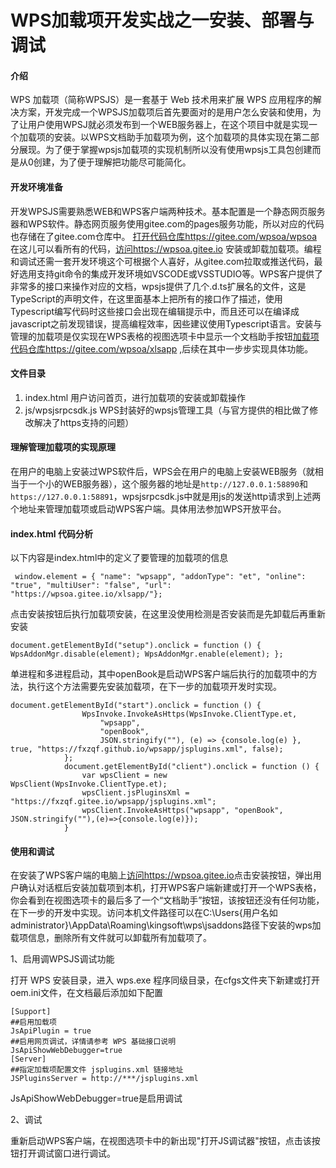 # WPS加载项开发实战之一安装、部署与调试

#### 介绍
WPS 加载项（简称WPSJS）是一套基于 Web 技术用来扩展 WPS 应用程序的解决方案，开发完成一个WPSJS加载项后首先要面对的是用户怎么安装和使用，为了让用户使用WPSJ就必须发布到一个WEB服务器上，在这个项目中就是实现一个加载项的安装。以WPS文档助手加载项为例，这个加载项的具体实现在第二部分展现。为了便于掌握wpsjs加载项的实现机制所以没有使用wpsjs工具包创建而是从0创建，为了便于理解把功能尽可能简化。

#### 开发环境准备
开发WPSJS需要熟悉WEB和WPS客户端两种技术。基本配置是一个静态网页服务器和WPS软件。静态网页服务使用gitee.com的pages服务功能，所以对应的代码也存储在了gitee.com仓库中。
 [打开代码仓库https://gitee.com/wpsoa/wpsoa](https://gitee.com/wpsoa/wpsoa) 在这儿可以看所有的代码，[访问https://wpsoa.gitee.io](https://wpsoa.gitee.io) 安装或卸载加载项。编程和调试还需一套开发环境这个可根据个人喜好，从gitee.com拉取或推送代码，最好选用支持git命令的集成开发环境如VSCODE或VSSTUDIO等。WPS客户提供了非常多的接口来操作对应的文档，wpsjs提供了几个.d.ts扩展名的文件，这是TypeScript的声明文件，在这里面基本上把所有的接口作了描述，使用Typescript编写代码时这些接口会出现在编辑提示中，而且还可以在编译成javascript之前发现错误，提高编程效率，因些建议使用Typescript语言。安装与管理的加载项是仅实现在WPS表格的视图选项卡中显示一个文档助手按钮[加载项代码仓库https://gitee.com/wpsoa/xlsapp](https://gitee.com/wpsoa/xlsapp) ,后续在其中一步步实现具体功能。

#### 文件目录

1.  index.html            用户访问首页，进行加载项的安装或卸载操作
2.  js/wpsjsrpcsdk.js     WPS封装好的wpsjs管理工具（与官方提供的相比做了修改解决了https支持的问题）

#### 理解管理加载项的实现原理

在用户的电脑上安装过WPS软件后，WPS会在用户的电脑上安装WEB服务（就相当于一个小的WEB服务器），这个服务器的地址是`http://127.0.0.1:58890`和`https://127.0.0.1:58891`，wpsjsrpcsdk.js中就是用js的发送http请求到上述两个地址来管理加载项或启动WPS客户端。具体用法参加WPS开放平台。
#### index.html 代码分析
以下内容是index.html中的定义了要管理的加载项的信息
```
 window.element = { "name": "wpsapp", "addonType": "et", "online": "true", "multiUser": "false", "url": "https://wpsoa.gitee.io/xlsapp/"};  
```
点击安装按钮后执行加载项安装，在这里没使用检测是否安装而是先卸载后再重新安装
```
document.getElementById("setup").onclick = function () { WpsAddonMgr.disable(element); WpsAddonMgr.enable(element); };
```
单进程和多进程启动，其中openBook是启动WPS客户端后执行的加载项中的方法，执行这个方法需要先安装加载项，在下一步的加载项开发时实现。

```
document.getElementById("start").onclick = function () {
                WpsInvoke.InvokeAsHttps(WpsInvoke.ClientType.et,
                    "wpsapp",
                    "openBook",
                    JSON.stringify(""), (e) => {console.log(e) }, true, "https://fxzqf.github.io/wpsapp/jsplugins.xml", false);
            };
            document.getElementById("client").onclick = function () {
                var wpsClient = new WpsClient(WpsInvoke.ClientType.et);
                wpsClient.jsPluginsXml = "https://fxzqf.gitee.io/wpsapp/jsplugins.xml";
                wpsClient.InvokeAsHttps("wpsapp", "openBook", JSON.stringify(""),(e)=>{console.log(e)});
            }

```
#### 使用和调试
在安装了WPS客户端的电脑上[访问https://wpsoa.gitee.io](https://wpsoa.gitee.io)点击安装按钮，弹出用户确认对话框后安装加载项到本机，打开WPS客户端新建或打开一个WPS表格，你会看到在视图选项卡的最后多了一个“文档助手”按钮，该按钮还没有任何功能，在下一步的开发中实现。访问本机文件路径可以在C:\Users\{用户名如administrator}\AppData\Roaming\kingsoft\wps\jsaddons路径下安装的wps加载项信息，删除所有文件就可以卸载所有加载项了。

1、启用调WPSJS调试功能

 打开 WPS 安装目录，进入 wps.exe 程序同级目录，在cfgs文件夹下新建或打开oem.ini文件，在文档最后添加如下配置
 ```
 [Support]
##启用加载项
JsApiPlugin = true
##启用网页调试，详情请参考 WPS 基础接口说明
JsApiShowWebDebugger=true
[Server]
##指定加载项配置文件 jsplugins.xml 链接地址
JSPluginsServer = http://***/jsplugins.xml
```
JsApiShowWebDebugger=true是启用调试

2、调试

重新启动WPS客户端，在视图选项卡中的新出现"打开JS调试器"按钮，点击该按钮打开调试窗口进行调试。